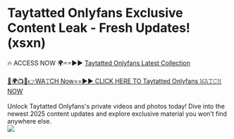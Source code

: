 # Taytatted Onlyfans Exclusive Content Leak - Fresh Updates! (xsxn)

🔥 ACCESS NOW 🌍==►► <a href="https://tinyurl.com/kvy9nzfs" rel="nofollow">Taytatted Onlyfans Latest Collection</a>
<br><br>
[🔴🌍📺📱👉WA𝚃CH Now==►► CLICK HERE TO Taytatted Onlyfans 𝚆𝙰𝚃𝙲𝙷 NOW](https://tinyurl.com/kvy9nzfs)
<br><br>
Unlock Taytatted Onlyfans's private videos and photos today! Dive into the newest 2025 content updates and explore exclusive material you won’t find anywhere else.
<br>
<a href="https://tinyurl.com/kvy9nzfs" rel="nofollow" data-target="animated-image.originalLink"><img src="https://camo.githubusercontent.com/8a4f000d20f83aca3bf7ec5f350d767afa0574a8a352519fd8cfa583a6f93a33/68747470733a2f2f692e696d6775722e636f6d2f644a486b345a712e676966" data-canonical-src="https://i.imgur.com/dJHk4Zq.gif" style="max-width: 100%; display: inline-block;" data-target="animated-image.originalImage"></a>
<br>
